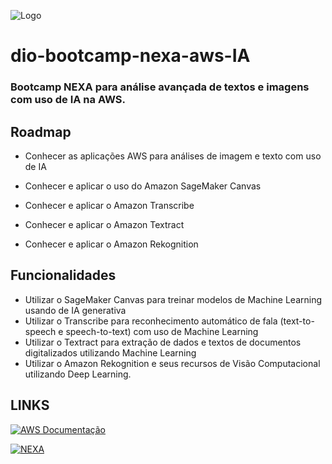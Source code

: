 ![Logo](https://assets.dio.me/du0Spkt-IeoOWQchJlB9Gm36C_t_qWt4JUCRuaslMuw/f:webp/h:120/q:80/L3RyYWNrcy83MDc5YTgxNS1mMTY2LTQxZTAtYWMwYi02ZTAyMWJiNGQ2YTEucG5n)
# dio-bootcamp-nexa-aws-IA
### Bootcamp NEXA para análise avançada de textos e imagens com uso de IA na AWS.


## Roadmap

- Conhecer as aplicações AWS para análises de imagem e texto com uso de IA

- Conhecer e aplicar o uso do Amazon SageMaker Canvas

- Conhecer e aplicar o Amazon Transcribe

- Conhecer e aplicar o Amazon Textract

- Conhecer e aplicar o Amazon Rekognition

## Funcionalidades

- Utilizar o SageMaker Canvas para treinar modelos de Machine Learning usando de IA generativa
- Utilizar o Transcribe para reconhecimento automático de fala (text-to-speech e speech-to-text) com uso de Machine Learning
- Utilizar o Textract para extração de dados e textos de documentos digitalizados utilizando Machine Learning
- Utilizar o Amazon Rekognition e seus recursos de Visão Computacional utilizando Deep Learning.

## LINKS

[![AWS Documentação](https://docs.aws.amazon.com/)](https://docs.aws.amazon.com/)

[![NEXA](https://www.nexaresources.com/)](https://www.nexaresources.com/)
